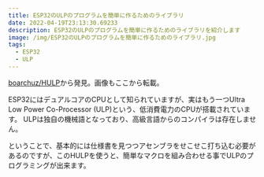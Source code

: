 ```yaml
---
title: ESP32のULPのプログラムを簡単に作るためのライブラリ
date: 2022-04-19T23:13:30.69233
description: ESP32のULPのプログラムを簡単に作るためのライブラリを紹介します
image: /img/ESP32のULPのプログラムを簡単に作るためのライブラリ.jpg
tags:
  - ESP32
  - ULP
---
```

[boarchuz/HULP](https://github.com/boarchuz/HULP)から発見。画像もここから転載。

ESP32にはデュアルコアのCPUとして知られていますが、実はもう一つUltra Low Power Co-Processor (ULP)という、低消費電力のCPUが搭載されています。
ULPは独自の機械語となっており、高級言語からのコンパイラは存在しません。

ということで、基本的には仕様書を見つつアセンブラをせこせこ打ち込む必要があるのですが、このHULPを使うと、簡単なマクロを組み合わせる事でULPのプログラミングが出来ます。

